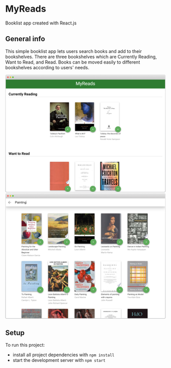 # MyReads

Booklist app created with React.js

## General info

This simple booklist app lets users search books and add to their bookshelves. There are three bookshelves which are Currently Reading, Want to Read, and Read. Books can be moved easily to different bookshelves according to users' needs.

![MyReads screenshot - Homepage](./myreads-screenshot-01.jpg)
![MyReads screenshot - Search page](./myreads-screenshot-02.jpg)

## Setup

To run this project:

- install all project dependencies with `npm install`
- start the development server with `npm start`
